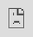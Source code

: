 ```yaml
---
layout: post
title: "김우석이 '슈가'의 날렵하면서도 장난기 넘치는 MV로 첫 솔로 컴백한다."
author: "undefined"
thumbnail: "https://www.allkpop.com/upload/2021/02/content/071022/thumb/1612711349_danisurst.jpg"
tags: 
---
```




<div class="video_wrapper" style="padding-top: 56.25%;">
    <iframe id="player" class="main_video" src="https://www.youtube.com/embed/YIljei6gx-k" width="100%" height="100%" frameborder="0" allowfullscreen="" style="display: block !important; position: absolute; top: 0px; left: 0px; width: 100%; height: 100%;"></iframe>
</div>


김우석이 새 솔로 앨범으로 돌아왔습니다.

2월 8일, 탑 미디어 아이돌은 타이틀곡 "슈가"가 수록된 두 번째 솔로 미니 앨범 "Tasty"를 떨어뜨렸다. 이 싱글은 어린 사랑에 대한 은유로서 제목에 내포된 `달콤함`을 장난스럽게 사용하며, 파스텔로 생동감이 넘치고 초콜릿 체스 조각과 무지개 스프레이 같은 색소체티부터 거대한 성에가 덮인 케이크에 이르기까지 사탕의 주제를 결합한 뮤직 비디오로 보완되었다.

한편, 김우석은 이번 주 초에 이 싱글을 홍보하기 시작했고, 가장 최근에 SBS `인기가요`의 2월 7일에 출연했다.

위의 "슈가" 뮤직비디오를 보세요!